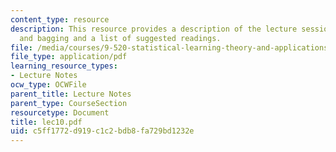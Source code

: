 ```yaml
---
content_type: resource
description: This resource provides a description of the lecture session on boosting
  and bagging and a list of suggested readings.
file: /media/courses/9-520-statistical-learning-theory-and-applications-spring-2006/c5ff1772d919c1c2bdb8fa729bd1232e_lec10.pdf
file_type: application/pdf
learning_resource_types:
- Lecture Notes
ocw_type: OCWFile
parent_title: Lecture Notes
parent_type: CourseSection
resourcetype: Document
title: lec10.pdf
uid: c5ff1772-d919-c1c2-bdb8-fa729bd1232e
---
```

